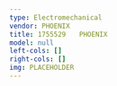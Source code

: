 ```yaml
---
type: Electromechanical
vendor: PHOENIX
title: 1755529　　PHOENIX
model: null
left-cols: []
right-cols: []
img: PLACEHOLDER
---
```

